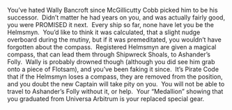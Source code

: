 You’ve hated Wally Bancroft since McGillicutty Cobb picked him to be his successor.  Didn’t matter he had years on you, and was actually fairly good, you were PROMISED it next.  Every ship so far, none have let you be the Helmsmyn.  You’d like to think it was calculated, that a slight nudge overboard during the mutiny, but if it was premeditated, you wouldn’t have forgotten about the compass.  Registered Helmsmyn are given a magical compass, that can lead them through Shipwreck Shoals, to Ashander’s Folly.  Wally is probably drowned though (although you did see him grab onto a piece of Flotsam), and you’ve been faking it since.  It’s Pirate Code that if the Helmsmyn loses a compass, they are removed from the position, and you doubt the new Captain will take pity on you.  You will not be able to travel to Ashander’s Folly without it, or help.  Your “Medallion” showing that you graduated from Universa Arbitrum is your replaced special gear.